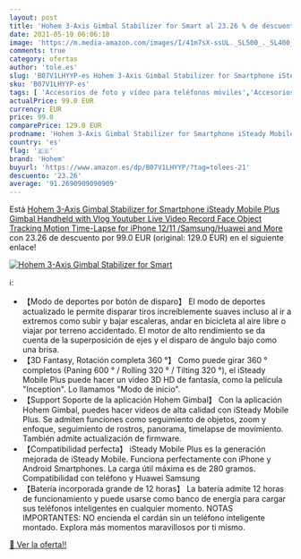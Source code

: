 ```yaml
---
layout: post
title: 'Hohem 3-Axis Gimbal Stabilizer for Smart al 23.26 % de descuento'
date: 2021-05-19 06:06:18
image: 'https://m.media-amazon.com/images/I/41m7sX-ssUL._SL500_._SL400_.jpg'
comments: true
category: ofertas
author: 'tole.es'
slug: 'B07V1LHYYP-es Hohem 3-Axis Gimbal Stabilizer for Smartphone iSteady...'
sku: 'B07V1LHYYP-es'
tags: [ 'Accesorios de foto y vídeo para teléfonos móviles','Accesorios para móviles','Comunicación móvil y accesorios','Electrónica','Estabilizadores y gimbals de mano para teléfono móvil','hohem','iphone', ]
actualPrice: 99.0 EUR
currency: EUR
price: 99.0
comparePrice: 129.0 EUR
prodname: 'Hohem 3-Axis Gimbal Stabilizer for Smartphone iSteady Mobile Plus Gimbal Handheld with Vlog Youtuber Live Video Record Face Object Tracking Motion Time-Lapse for iPhone 12/11 /Samsung/Huawei and More'
country: 'es'
flag: '🇪🇸'
brand: 'Hohem'
buyurl: 'https://www.amazon.es/dp/B07V1LHYYP/?tag=tolees-21'
descuento: '23.26'
average: '91.2690909090909'
---
```


Está [Hohem 3-Axis Gimbal Stabilizer for Smartphone iSteady Mobile Plus Gimbal Handheld with Vlog Youtuber Live Video Record Face Object Tracking Motion Time-Lapse for iPhone 12/11 /Samsung/Huawei and More](https://www.amazon.es/dp/B07V1LHYYP/?tag=tolees-21) con 23.26 de descuento por 99.0 EUR (original: 129.0 EUR) en el siguiente enlace!

[![Hohem 3-Axis Gimbal Stabilizer for Smart](https://m.media-amazon.com/images/I/41m7sX-ssUL._SL500_._SL400_.jpg)](https://www.amazon.es/dp/B07V1LHYYP/?tag=tolees-21)

ℹ️:

- 【Modo de deportes por botón de disparo】 El modo de deportes actualizado le permite disparar tiros increíblemente suaves incluso al ir a extremos como subir y bajar escaleras, andar en bicicleta al aire libre o viajar por terreno accidentado. El motor de alto rendimiento se da cuenta de la superposición de ejes y el disparo de ángulo bajo como una brisa.
- 【3D Fantasy, Rotación completa 360 °】 Como puede girar 360 ° completos (Paning 600 ° / Rolling 320 ° / Tilting 320 °), el iSteady Mobile Plus puede hacer un video 3D HD de fantasía, como la película "Inception". Lo llamamos "Modo de inicio".
- 【Support Soporte de la aplicación Hohem Gimbal】 Con la aplicación Hohem Gimbal, puedes hacer videos de alta calidad con iSteady Mobile Plus. Se admiten funciones como seguimiento de objetos, zoom y enfoque, seguimiento de rostros, panorama, timelapse de movimiento. También admite actualización de firmware.
- 【Compatibilidad perfecta】 iSteady Mobile Plus es la generación mejorada de iSteady Mobile. Funciona perfectamente con iPhone y Android Smartphones. La carga útil máxima es de 280 gramos. Compatibilidad con teléfono y Huawei Samsung
- 【Batería incorporada grande de 12 horas】 La batería admite 12 horas de funcionamiento y puede usarse como banco de energía para cargar sus teléfonos inteligentes en cualquier momento. NOTAS IMPORTANTES: NO encienda el cardán sin un teléfono inteligente montado. Explora más momentos maravillosos por ti mismo.

[🛒 Ver la oferta!!](https://www.amazon.es/dp/B07V1LHYYP/?tag=tolees-21)
